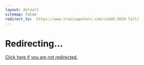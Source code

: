 ```yaml
---
layout: default
sitemap: false
redirect_to:  https://www.traviswpeters.com/cs460-2020-fall/
---
```


<h1>Redirecting...</h1>
<a href="{{ page.redirect_to }}">Click here if you are not redirected.<a>
<script>location='{{ page.redirect_to }}'</script>

